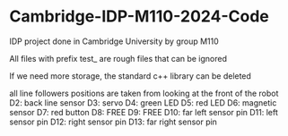 # Cambridge-IDP-M110-2024-Code
 IDP project done in Cambridge University by group M110

 All files with prefix test_ are rough files that can be ignored

 If we need more storage, the standard c++ library can be deleted

all line followers positions are taken from looking at the front of the robot
D2: back line sensor
D3: servo
D4: green LED
D5: red LED
D6: magnetic sensor
D7: red button
D8: FREE
D9: FREE
D10: far left sensor pin
D11: left sensor pin
D12: right sensor pin
D13: far right sensor pin
